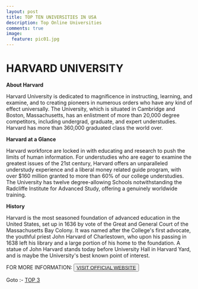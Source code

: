 ```yaml
---
layout: post
title: TOP TEN UNIVERSITIES IN USA
description: Top Online Universities
comments: true
image:
  feature: pic01.jpg
---
```

# HARVARD UNIVERSITY #

**About Harvard**

Harvard University is dedicated to magnificence in instructing, learning, and examine, and to creating pioneers in numerous orders who have any kind of effect universally. The University, which is situated in Cambridge and Boston, Massachusetts, has an enlistment of more than 20,000 degree competitors, including undergrad, graduate, and expert understudies. Harvard has more than 360,000 graduated class the world over.

**Harvard at a Glance**

Harvard workforce are locked in with educating and research to push the limits of human information. For understudies who are eager to examine the greatest issues of the 21st century, Harvard offers an unparalleled understudy experience and a liberal money related guide program, with over $160 million granted to more than 60% of our college understudies. The University has twelve degree-allowing Schools notwithstanding the Radcliffe Institute for Advanced Study, offering a genuinely worldwide training.

**History**

Harvard is the most seasoned foundation of advanced education in the United States, set up in 1636 by vote of the Great and General Court of the Massachusetts Bay Colony. It was named after the College's first advocate, the youthful priest John Harvard of Charlestown, who upon his passing in 1638 left his library and a large portion of his home to the foundation. A statue of John Harvard stands today before University Hall in Harvard Yard, and is maybe the University's best known point of interest.

FOR MORE INFORMATION:
<button><a href="http://www.harvard.edu/">VISIT OFFICIAL WEBSITE</a></button>

Goto :- [TOP 3](/topten/top-online-universities3/)
